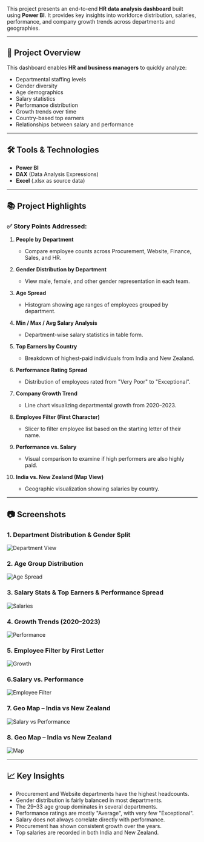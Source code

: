 This project presents an end-to-end **HR data analysis dashboard** built using **Power BI**. It provides key insights into workforce distribution, salaries, performance, and company growth trends across departments and geographies.

---

## 📁 Project Overview

This dashboard enables **HR and business managers** to quickly analyze:
- Departmental staffing levels
- Gender diversity
- Age demographics
- Salary statistics
- Performance distribution
- Growth trends over time
- Country-based top earners
- Relationships between salary and performance

---

## 🛠️ Tools & Technologies

- **Power BI**
- **DAX** (Data Analysis Expressions)
- **Excel** (.xlsx as source data)

---

## 📚 Project Highlights

### ✅ Story Points Addressed:

1. **People by Department**  
   - Compare employee counts across Procurement, Website, Finance, Sales, and HR.

2. **Gender Distribution by Department**  
   - View male, female, and other gender representation in each team.

3. **Age Spread**  
   - Histogram showing age ranges of employees grouped by department.

4. **Min / Max / Avg Salary Analysis**  
   - Department-wise salary statistics in table form.

5. **Top Earners by Country**  
   - Breakdown of highest-paid individuals from India and New Zealand.

6. **Performance Rating Spread**  
   - Distribution of employees rated from "Very Poor" to "Exceptional".

7. **Company Growth Trend**  
   - Line chart visualizing departmental growth from 2020–2023.

8. **Employee Filter (First Character)**  
   - Slicer to filter employee list based on the starting letter of their name.

9. **Performance vs. Salary**  
   - Visual comparison to examine if high performers are also highly paid.

10. **India vs. New Zealand (Map View)**  
    - Geographic visualization showing salaries by country.

---

## 📷 Screenshots

### 1. Department Distribution & Gender Split
![Department View](img%201.png)

### 2. Age Group Distribution
![Age Spread](img%202.png)

### 3. Salary Stats & Top Earners & Performance Spread
![Salaries](img%203.png)

### 4. Growth Trends (2020–2023)
![Performance](img%204.png)

### 5. Employee Filter by First Letter
![Growth](img%205.png)

### 6.Salary vs. Performance
![Employee Filter](img%206.png)

### 7. Geo Map – India vs New Zealand
![Salary vs Performance](img%207.png)

### 8. Geo Map – India vs New Zealand
![Map](img%208.png)

---

## 📈 Key Insights

- Procurement and Website departments have the highest headcounts.
- Gender distribution is fairly balanced in most departments.
- The 29–33 age group dominates in several departments.
- Performance ratings are mostly "Average", with very few "Exceptional".
- Salary does not always correlate directly with performance.
- Procurement has shown consistent growth over the years.
- Top salaries are recorded in both India and New Zealand.
